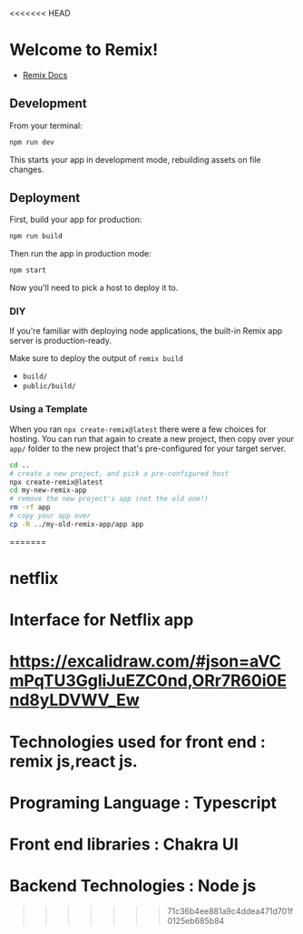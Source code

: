 <<<<<<< HEAD
# Welcome to Remix!

- [Remix Docs](https://remix.run/docs)

## Development

From your terminal:

```sh
npm run dev
```

This starts your app in development mode, rebuilding assets on file changes.

## Deployment

First, build your app for production:

```sh
npm run build
```

Then run the app in production mode:

```sh
npm start
```

Now you'll need to pick a host to deploy it to.

### DIY

If you're familiar with deploying node applications, the built-in Remix app server is production-ready.

Make sure to deploy the output of `remix build`

- `build/`
- `public/build/`

### Using a Template

When you ran `npx create-remix@latest` there were a few choices for hosting. You can run that again to create a new project, then copy over your `app/` folder to the new project that's pre-configured for your target server.

```sh
cd ..
# create a new project, and pick a pre-configured host
npx create-remix@latest
cd my-new-remix-app
# remove the new project's app (not the old one!)
rm -rf app
# copy your app over
cp -R ../my-old-remix-app/app app
```
=======
# netflix
# Interface for Netflix app
# https://excalidraw.com/#json=aVCmPqTU3GgliJuEZC0nd,ORr7R60i0End8yLDVWV_Ew
# Technologies used for front end : remix js,react js. 
# Programing Language : Typescript
# Front end libraries : Chakra UI
# Backend Technologies : Node js
>>>>>>> 71c36b4ee881a9c4ddea471d701f0125eb685b84

